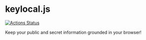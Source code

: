 # keylocal.js
[![Actions Status](https://github.com/dipasqualew/keylocal.js/workflows/main/badge.svg)](https://github.com/dipasqualew/keylocal.js/actions)


Keep your public and secret information grounded in your browser!
